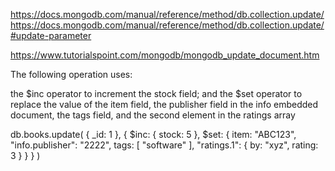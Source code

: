 

https://docs.mongodb.com/manual/reference/method/db.collection.update/
https://docs.mongodb.com/manual/reference/method/db.collection.update/#update-parameter

https://www.tutorialspoint.com/mongodb/mongodb_update_document.htm

The following operation uses:

the $inc operator to increment the stock field; and
the $set operator to replace the value of the item field, the publisher field in the info 
embedded document, the tags field, and the second element in the ratings array


db.books.update(
   { _id: 1 },
   {
     $inc: { stock: 5 },
     $set: {
       item: "ABC123",
       "info.publisher": "2222",
       tags: [ "software" ],
       "ratings.1": { by: "xyz", rating: 3 }
     }
   }
)



